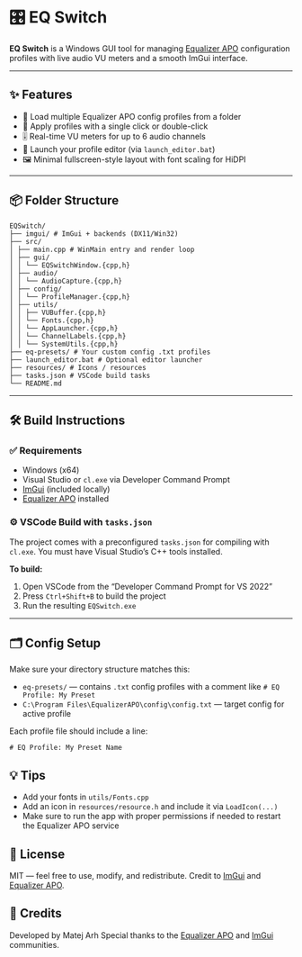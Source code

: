# 🎛️ EQ Switch

**EQ Switch** is a Windows GUI tool for managing [Equalizer APO](https://sourceforge.net/projects/equalizerapo/) configuration profiles with live audio VU meters and a smooth ImGui interface.

---

## ✨ Features

- 📁 Load multiple Equalizer APO config profiles from a folder
- 🔄 Apply profiles with a single click or double-click
- 🎚️ Real-time VU meters for up to 6 audio channels
- 📝 Launch your profile editor (via `launch_editor.bat`)
- 🖼️ Minimal fullscreen-style layout with font scaling for HiDPI

---

## 📦 Folder Structure

```
EQSwitch/
├── imgui/ # ImGui + backends (DX11/Win32)
├── src/
│ ├── main.cpp # WinMain entry and render loop
│ ├── gui/
│ │ └── EQSwitchWindow.{cpp,h}
│ ├── audio/
│ │ └── AudioCapture.{cpp,h}
│ ├── config/
│ │ └── ProfileManager.{cpp,h}
│ ├── utils/
│ │ ├── VUBuffer.{cpp,h}
│ │ └── Fonts.{cpp,h}
│ │ └── AppLauncher.{cpp,h}
│ │ └── ChannelLabels.{cpp,h}
│ │ └── SystemUtils.{cpp,h}
├── eq-presets/ # Your custom config .txt profiles
├── launch_editor.bat # Optional editor launcher
├── resources/ # Icons / resources
├── tasks.json # VSCode build tasks
└── README.md
```

---

## 🛠️ Build Instructions

### ✅ Requirements

- Windows (x64)
- Visual Studio or `cl.exe` via Developer Command Prompt
- [ImGui](https://github.com/ocornut/imgui) (included locally)
- [Equalizer APO](https://sourceforge.net/projects/equalizerapo/) installed

### ⚙️ VSCode Build with `tasks.json`

The project comes with a preconfigured `tasks.json` for compiling with `cl.exe`. You must have Visual Studio’s C++ tools installed.

**To build:**

1. Open VSCode from the “Developer Command Prompt for VS 2022”
2. Press `Ctrl+Shift+B` to build the project
3. Run the resulting `EQSwitch.exe`

---

## 🗂️ Config Setup

Make sure your directory structure matches this:

- `eq-presets/` — contains `.txt` config profiles with a comment like `# EQ Profile: My Preset`
- `C:\Program Files\EqualizerAPO\config\config.txt` — target config for active profile

Each profile file should include a line:
```text
# EQ Profile: My Preset Name
```

## 💡 Tips

- Add your fonts in `utils/Fonts.cpp`
- Add an icon in `resources/resource.h` and include it via `LoadIcon(...)`
- Make sure to run the app with proper permissions if needed to restart the Equalizer APO service

## 📃 License
MIT — feel free to use, modify, and redistribute.
Credit to [ImGui](https://github.com/ocornut/imgui) and [Equalizer APO](https://sourceforge.net/projects/equalizerapo/).

## 🙏 Credits
Developed by Matej Arh
Special thanks to the [Equalizer APO](https://sourceforge.net/projects/equalizerapo/) and [ImGui](https://github.com/ocornut/imgui) communities.